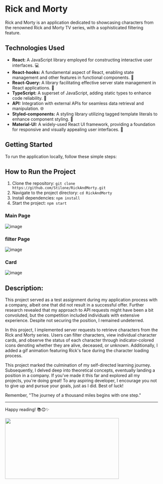 # Rick and Morty

Rick and Morty is an application dedicated to showcasing characters from the renowned Rick and Morty TV series, with a sophisticated filtering feature.

## Technologies Used
- **React:** A JavaScript library employed for constructing interactive user interfaces. 💻
- **React-hooks:** A fundamental aspect of React, enabling state management and other features in functional components. 🎣
- **React-Query:** A library facilitating effective server state management in React applications. 🔄
- **TypeScript:** A superset of JavaScript, adding static types to enhance code reliability. 📝
- **API:** Integration with external APIs for seamless data retrieval and manipulation. 🌐
- **Styled-components:** A styling library utilizing tagged template literals to enhance component styling. 💅
- **Material-UI:** A widely-used React UI framework, providing a foundation for responsive and visually appealing user interfaces. 🎨

## Getting Started
To run the application locally, follow these simple steps:

## How to Run the Project

1. Clone the repository: `git clone https://github.com/Stilone/RickAndMorty.git`
2. Navigate to the project directory: `cd RickAndMorty`
3. Install dependencies: `npm install`
4. Start the project: `npm start`

### Main Page
![image](https://github.com/Stilone/RickAndMorty/assets/54247765/fd180191-9d9a-4ac7-af60-694f5685974c)


### filter Page
![image](https://github.com/Stilone/RickAndMorty/assets/54247765/6a2da507-02fb-4330-be98-75e7f2471cc4)

### Card
![image](https://github.com/Stilone/RickAndMorty/assets/54247765/99195345-f1d5-48ac-bef9-5da46fff522a)

## Description:
This project served as a test assignment during my application process with a company, albeit one that did not result in a successful offer. Further research revealed that my approach to API requests might have been a bit convoluted, but the competition included individuals with extensive experience. Despite not securing the position, I remained undeterred.

In this project, I implemented server requests to retrieve characters from the Rick and Morty series. Users can filter characters, view individual character cards, and observe the status of each character through indicator-colored icons denoting whether they are alive, deceased, or unknown. Additionally, I added a gif animation featuring Rick's face during the character loading process.

This project marked the culmination of my self-directed learning journey. Subsequently, I delved deep into theoretical concepts, eventually landing a position in a company. If you've made it this far and explored all my projects, you're doing great! To any aspiring developer, I encourage you not to give up and pursue your goals, just as I did. Best of luck!

Remember, "The journey of a thousand miles begins with one step."


---

Happy reading! 📚😊✨

<img align="left" height="200" width="375" alt="" src="https://media.giphy.com/media/1USKMDPjuH4ovL7J5h/giphy.gif"/>
